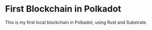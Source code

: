 # First Blockchain in Polkadot

This is my first local blockchain in Polkadot, using Rust and Substrate. 